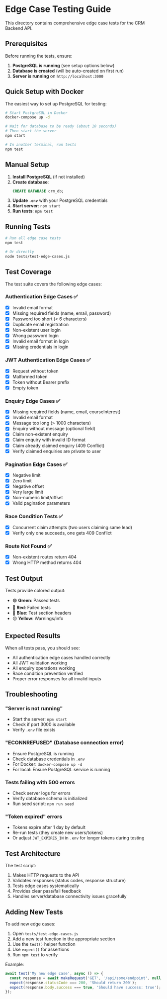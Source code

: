 # Edge Case Testing Guide

This directory contains comprehensive edge case tests for the CRM Backend API.

## Prerequisites

Before running the tests, ensure:

1. **PostgreSQL is running** (see setup options below)
2. **Database is created** (will be auto-created on first run)
3. **Server is running** on `http://localhost:3000`

## Quick Setup with Docker

The easiest way to set up PostgreSQL for testing:

```bash
# Start PostgreSQL in Docker
docker-compose up -d

# Wait for database to be ready (about 10 seconds)
# Then start the server
npm start

# In another terminal, run tests
npm test
```

## Manual Setup

1. **Install PostgreSQL** (if not installed)
2. **Create database**:
   ```sql
   CREATE DATABASE crm_db;
   ```
3. **Update `.env`** with your PostgreSQL credentials
4. **Start server**: `npm start`
5. **Run tests**: `npm test`

## Running Tests

```bash
# Run all edge case tests
npm test

# Or directly
node tests/test-edge-cases.js
```

## Test Coverage

The test suite covers the following edge cases:

### Authentication Edge Cases ✅
- [x] Invalid email format
- [x] Missing required fields (name, email, password)
- [x] Password too short (< 6 characters)
- [x] Duplicate email registration
- [x] Non-existent user login
- [x] Wrong password login
- [x] Invalid email format in login
- [x] Missing credentials in login

### JWT Authentication Edge Cases ✅
- [x] Request without token
- [x] Malformed token
- [x] Token without Bearer prefix
- [x] Empty token

### Enquiry Edge Cases ✅
- [x] Missing required fields (name, email, courseInterest)
- [x] Invalid email format
- [x] Message too long (> 1000 characters)
- [x] Enquiry without message (optional field)
- [x] Claim non-existent enquiry
- [x] Claim enquiry with invalid ID format
- [x] Claim already claimed enquiry (409 Conflict)
- [x] Verify claimed enquiries are private to user

### Pagination Edge Cases ✅
- [x] Negative limit
- [x] Zero limit
- [x] Negative offset
- [x] Very large limit
- [x] Non-numeric limit/offset
- [x] Valid pagination parameters

### Race Condition Tests ✅
- [x] Concurrent claim attempts (two users claiming same lead)
- [x] Verify only one succeeds, one gets 409 Conflict

### Route Not Found ✅
- [x] Non-existent routes return 404
- [x] Wrong HTTP method returns 404

## Test Output

Tests provide colored output:
- 🟢 **Green**: Passed tests
- 🔴 **Red**: Failed tests
- 🔵 **Blue**: Test section headers
- 🟡 **Yellow**: Warnings/info

## Expected Results

When all tests pass, you should see:
- All authentication edge cases handled correctly
- All JWT validation working
- All enquiry operations working
- Race condition prevention verified
- Proper error responses for all invalid inputs

## Troubleshooting

### "Server is not running"
- Start the server: `npm start`
- Check if port 3000 is available
- Verify `.env` file exists

### "ECONNREFUSED" (Database connection error)
- Ensure PostgreSQL is running
- Check database credentials in `.env`
- For Docker: `docker-compose up -d`
- For local: Ensure PostgreSQL service is running

### Tests failing with 500 errors
- Check server logs for errors
- Verify database schema is initialized
- Run seed script: `npm run seed`

### "Token expired" errors
- Tokens expire after 1 day by default
- Re-run tests (they create new users/tokens)
- Or adjust `JWT_EXPIRES_IN` in `.env` for longer tokens during testing

## Test Architecture

The test script:
1. Makes HTTP requests to the API
2. Validates responses (status codes, response structure)
3. Tests edge cases systematically
4. Provides clear pass/fail feedback
5. Handles server/database connectivity issues gracefully

## Adding New Tests

To add new edge cases:

1. Open `tests/test-edge-cases.js`
2. Add a new test function in the appropriate section
3. Use the `test()` helper function
4. Use `expect()` for assertions
5. Run `npm test` to verify

Example:
```javascript
await test('My new edge case', async () => {
  const response = await makeRequest('GET', '/api/some/endpoint', null, authToken);
  expect(response.statusCode === 200, 'Should return 200');
  expect(response.body.success === true, 'Should have success: true');
});
```
